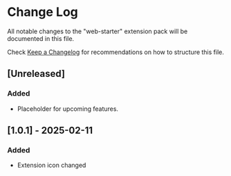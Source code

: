 # Change Log

All notable changes to the "web-starter" extension pack will be documented in this file.

Check [Keep a Changelog](http://keepachangelog.com/) for recommendations on how to structure this file.

## [Unreleased]

### Added
- Placeholder for upcoming features.

## [1.0.1] - 2025-02-11
### Added
- Extension icon changed